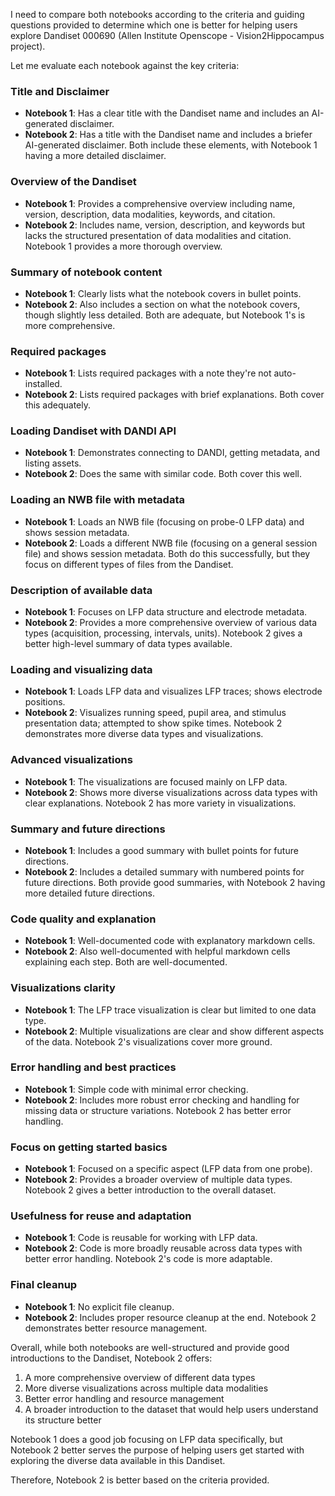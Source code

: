 I need to compare both notebooks according to the criteria and guiding questions provided to determine which one is better for helping users explore Dandiset 000690 (Allen Institute Openscope - Vision2Hippocampus project).

Let me evaluate each notebook against the key criteria:

### Title and Disclaimer
- **Notebook 1**: Has a clear title with the Dandiset name and includes an AI-generated disclaimer.
- **Notebook 2**: Has a title with the Dandiset name and includes a briefer AI-generated disclaimer.
Both include these elements, with Notebook 1 having a more detailed disclaimer.

### Overview of the Dandiset
- **Notebook 1**: Provides a comprehensive overview including name, version, description, data modalities, keywords, and citation.
- **Notebook 2**: Includes name, version, description, and keywords but lacks the structured presentation of data modalities and citation.
Notebook 1 provides a more thorough overview.

### Summary of notebook content
- **Notebook 1**: Clearly lists what the notebook covers in bullet points.
- **Notebook 2**: Also includes a section on what the notebook covers, though slightly less detailed.
Both are adequate, but Notebook 1's is more comprehensive.

### Required packages
- **Notebook 1**: Lists required packages with a note they're not auto-installed.
- **Notebook 2**: Lists required packages with brief explanations.
Both cover this adequately.

### Loading Dandiset with DANDI API
- **Notebook 1**: Demonstrates connecting to DANDI, getting metadata, and listing assets.
- **Notebook 2**: Does the same with similar code.
Both cover this well.

### Loading an NWB file with metadata
- **Notebook 1**: Loads an NWB file (focusing on probe-0 LFP data) and shows session metadata.
- **Notebook 2**: Loads a different NWB file (focusing on a general session file) and shows session metadata.
Both do this successfully, but they focus on different types of files from the Dandiset.

### Description of available data
- **Notebook 1**: Focuses on LFP data structure and electrode metadata.
- **Notebook 2**: Provides a more comprehensive overview of various data types (acquisition, processing, intervals, units).
Notebook 2 gives a better high-level summary of data types available.

### Loading and visualizing data
- **Notebook 1**: Loads LFP data and visualizes LFP traces; shows electrode positions.
- **Notebook 2**: Visualizes running speed, pupil area, and stimulus presentation data; attempted to show spike times.
Notebook 2 demonstrates more diverse data types and visualizations.

### Advanced visualizations
- **Notebook 1**: The visualizations are focused mainly on LFP data.
- **Notebook 2**: Shows more diverse visualizations across data types with clear explanations.
Notebook 2 has more variety in visualizations.

### Summary and future directions
- **Notebook 1**: Includes a good summary with bullet points for future directions.
- **Notebook 2**: Includes a detailed summary with numbered points for future directions.
Both provide good summaries, with Notebook 2 having more detailed future directions.

### Code quality and explanation
- **Notebook 1**: Well-documented code with explanatory markdown cells.
- **Notebook 2**: Also well-documented with helpful markdown cells explaining each step.
Both are well-documented.

### Visualizations clarity
- **Notebook 1**: The LFP trace visualization is clear but limited to one data type.
- **Notebook 2**: Multiple visualizations are clear and show different aspects of the data.
Notebook 2's visualizations cover more ground.

### Error handling and best practices
- **Notebook 1**: Simple code with minimal error checking.
- **Notebook 2**: Includes more robust error checking and handling for missing data or structure variations.
Notebook 2 has better error handling.

### Focus on getting started basics
- **Notebook 1**: Focused on a specific aspect (LFP data from one probe).
- **Notebook 2**: Provides a broader overview of multiple data types.
Notebook 2 gives a better introduction to the overall dataset.

### Usefulness for reuse and adaptation
- **Notebook 1**: Code is reusable for working with LFP data.
- **Notebook 2**: Code is more broadly reusable across data types with better error handling.
Notebook 2's code is more adaptable.

### Final cleanup
- **Notebook 1**: No explicit file cleanup.
- **Notebook 2**: Includes proper resource cleanup at the end.
Notebook 2 demonstrates better resource management.

Overall, while both notebooks are well-structured and provide good introductions to the Dandiset, Notebook 2 offers:
1. A more comprehensive overview of different data types
2. More diverse visualizations across multiple data modalities
3. Better error handling and resource management
4. A broader introduction to the dataset that would help users understand its structure better

Notebook 1 does a good job focusing on LFP data specifically, but Notebook 2 better serves the purpose of helping users get started with exploring the diverse data available in this Dandiset.

Therefore, Notebook 2 is better based on the criteria provided.